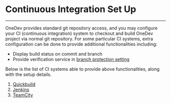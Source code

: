 # Continuous Integration Set Up
--------------------

OneDev provides standard git repository access, and you may configure your CI (continuous integration) system to checkout and build OneDev project via normal git repository. For some particular CI systems, extra configuration can be done to provide additional functionalities including:
* Display build status on commit and branch
* Provide verification service in [branch protection setting](Branch-And-Tag-Protection)

Below is the list of CI systems able to provide above functionalities, along with the setup details.

1. [Quickbuild](Quickbuild)
2. [Jenkins](Jenkins)
3. [TeamCity](Teamcity)